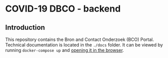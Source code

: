 # COVID-19 DBCO - backend

## Introduction

This repository contains the Bron and Contact Onderzoek (BCO) Portal. Technical
documentation is located in the `./docs` folder. It can be viewed by running
`docker-compose up` and [opening it in the
browser](http://localhost:3000).
